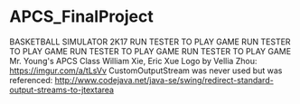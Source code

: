 # APCS_FinalProject
BASKETBALL SIMULATOR 2K17
RUN TESTER TO PLAY GAME
RUN TESTER TO PLAY GAME
RUN TESTER TO PLAY GAME
RUN TESTER TO PLAY GAME
Mr. Young's APCS Class
William Xie, Eric Xue
Logo by Vellia Zhou: https://imgur.com/a/tLsVv
CustomOutputStream was never used but was referenced:
http://www.codejava.net/java-se/swing/redirect-standard-output-streams-to-jtextarea